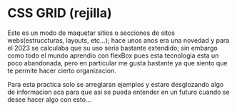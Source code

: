 # CSS GRID (rejilla)

Este es un modo de maquetar sitios o secciones de sitos webs(estruccturas, layouts, etc...); hace unos anos era una novedad y para el 2023 se calculaba que su uso seria bastante extendido; sin embargo como todo el mundo aprendio con flexBox pues esta tecnologia esta un poco abandonada, pero en particular me gusta bastante ya que siento que te permite hacer cierto organizacion.

Para esta practica solo se arreglaran ejemplos y estare desglozando algo de informacion aca para que asi se pueda entender en un futuro cuando se desee hacer algo con esto...

